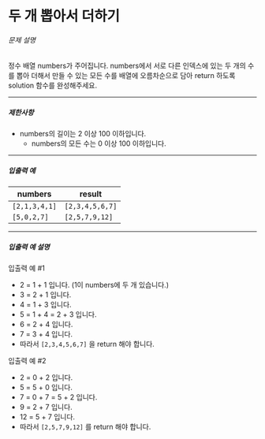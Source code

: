 # 두 개 뽑아서 더하기

<h6>문제 설명</h6>
<p>정수 배열 numbers가 주어집니다. numbers에서 서로 다른 인덱스에 있는 두 개의 수를 뽑아 더해서 만들 수 있는 모든 수를 배열에 오름차순으로 담아 return 하도록 solution 함수를 완성해주세요.</p>

<hr>

<h5>제한사항</h5>

<ul>
    <li>
        numbers의 길이는 2 이상 100 이하입니다.
        <ul>
            <li>numbers의 모든 수는 0 이상 100 이하입니다.</li>
        </ul>
    </li>
</ul>

<hr>

<h5>입출력 예</h5>
<table>
    <thead>
        <tr>
            <th>numbers</th>
            <th>result</th>
        </tr>
    </thead>
    <tbody>
        <tr>
            <td>
                <code>[2,1,3,4,1]</code>
            </td>
            <td>
                <code>[2,3,4,5,6,7]</code>
            </td>
        </tr>
        <tr>
            <td>
                <code>[5,0,2,7]</code>
            </td>
            <td>
                <code>[2,5,7,9,12]</code>
            </td>
        </tr>
    </tbody>
</table>
<hr>

<h5>입출력 예 설명</h5>

<p>입출력 예 #1</p>

<ul>
    <li>2 = 1 + 1 입니다. (1이 numbers에 두 개 있습니다.)</li>
    <li>3 = 2 + 1 입니다.</li>
    <li>4 = 1 + 3 입니다.</li>
    <li>5 = 1 + 4 = 2 + 3 입니다.</li>
    <li>6 = 2 + 4 입니다.</li>
    <li>7 = 3 + 4 입니다.</li>
    <li>
        따라서 
        <code>[2,3,4,5,6,7]</code>
         을 return 해야 합니다.
    </li>
</ul>

<p>입출력 예 #2</p>

<ul>
    <li>2 = 0 + 2 입니다.</li>
    <li>5 = 5 + 0 입니다.</li>
    <li>7 = 0 + 7 = 5 + 2 입니다.</li>
    <li>9 = 2 + 7 입니다.</li>
    <li>12 = 5 + 7 입니다.</li>
    <li>
        따라서 
        <code>[2,5,7,9,12]</code>
         를 return 해야 합니다.
    </li>
</ul>
